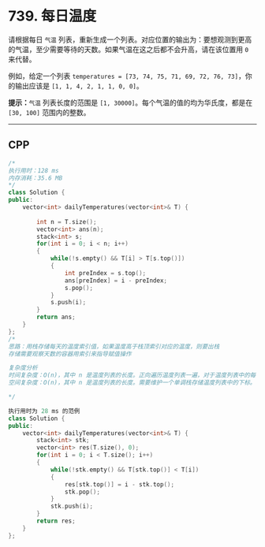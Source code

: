 # 739. 每日温度

请根据每日 `气温` 列表，重新生成一个列表。对应位置的输出为：要想观测到更高的气温，至少需要等待的天数。如果气温在这之后都不会升高，请在该位置用 `0` 来代替。

例如，给定一个列表 `temperatures = [73, 74, 75, 71, 69, 72, 76, 73]`，你的输出应该是 `[1, 1, 4, 2, 1, 1, 0, 0]`。

**提示：**`气温` 列表长度的范围是 `[1, 30000]`。每个气温的值的均为华氏度，都是在 `[30, 100]` 范围内的整数。



***

## CPP

```cpp
/*
执行用时：128 ms
内存消耗：35.6 MB
*/
class Solution {
public:
    vector<int> dailyTemperatures(vector<int>& T) {
        
        int n = T.size();
        vector<int> ans(n);
        stack<int> s;
        for(int i = 0; i < n; i++)
        {
            while(!s.empty() && T[i] > T[s.top()])
            {
                int preIndex = s.top();
                ans[preIndex] = i - preIndex;
                s.pop();
            }
            s.push(i);
        }
        return ans;
    }
};
/*
思路：用栈存储每天的温度索引值，如果温度高于栈顶索引对应的温度，则要出栈
存储需要观察天数的容器用索引来指导赋值操作

复杂度分析
时间复杂度：O(n)，其中 n 是温度列表的长度。正向遍历温度列表一遍，对于温度列表中的每个下标，最多有一次进栈和出栈的操作。
空间复杂度：O(n)，其中 n 是温度列表的长度。需要维护一个单调栈存储温度列表中的下标。

*/
```



```cpp
执行用时为 28 ms 的范例
class Solution {
public:
    vector<int> dailyTemperatures(vector<int>& T) {
        stack<int> stk;
        vector<int> res(T.size(), 0);
        for(int i = 0; i < T.size(); i++)
        {
            while(!stk.empty() && T[stk.top()] < T[i])
            {
                res[stk.top()] = i - stk.top();
                stk.pop();
            }
            stk.push(i);
        }
        return res;
    }
};
```

